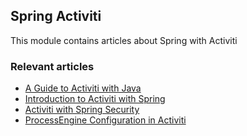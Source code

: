 ## Spring Activiti

This module contains articles about Spring with Activiti 

### Relevant articles

- [A Guide to Activiti with Java](https://www.surya.com/java-activiti)
- [Introduction to Activiti with Spring](https://www.surya.com/spring-activiti)
- [Activiti with Spring Security](https://www.surya.com/activiti-spring-security)
- [ProcessEngine Configuration in Activiti](https://www.surya.com/activiti-process-engine)

